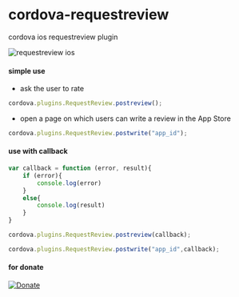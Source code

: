 # cordova-requestreview
cordova ios requestreview plugin

![requestreview ios](https://i.imgur.com/3NMRuTN.png)

#### simple use

* ask the user to rate
```javascript
cordova.plugins.RequestReview.postreview();
```
* open a page on which users can write a review in the App Store
```javascript
cordova.plugins.RequestReview.postwrite("app_id");
```

#### use with callback

```javascript
var callback = function (error, result){
    if (error){
        console.log(error)
    }
    else{
        console.log(result)
    }
}

cordova.plugins.RequestReview.postreview(callback);

cordova.plugins.RequestReview.postwrite("app_id",callback);
```

#### for donate
[![Donate](https://i.imgur.com/pjkMdHU.png)](https://buymeacoff.ee/eren)
